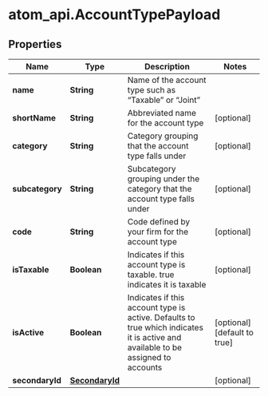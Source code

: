 # atom_api.AccountTypePayload

## Properties
Name | Type | Description | Notes
------------ | ------------- | ------------- | -------------
**name** | **String** | Name of the account type such as “Taxable” or “Joint” | 
**shortName** | **String** | Abbreviated name for the account type | [optional] 
**category** | **String** | Category grouping that the account type falls under | [optional] 
**subcategory** | **String** | Subcategory grouping under the category that the account type falls under | [optional] 
**code** | **String** | Code defined by your firm for the account type | [optional] 
**isTaxable** | **Boolean** | Indicates if this account type is taxable. true indicates it is taxable | [optional] 
**isActive** | **Boolean** | Indicates if this account type is active. Defaults to true which indicates it is active and available to be assigned to accounts | [optional] [default to true]
**secondaryId** | [**SecondaryId**](SecondaryId.md) |  | [optional] 


